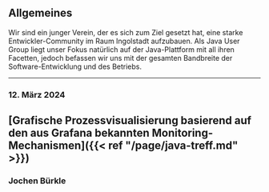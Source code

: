 ## Allgemeines

Wir sind ein junger Verein, der es sich zum Ziel gesetzt hat, eine starke Entwickler-Community im Raum Ingolstadt aufzubauen.
Als Java User Group liegt unser Fokus natürlich auf der Java-Plattform mit all ihren Facetten, jedoch befassen wir uns mit der gesamten Bandbreite der Software-Entwicklung und des Betriebs.

---

### 12. März 2024

## [Grafische Prozessvisualisierung basierend auf den aus Grafana bekannten Monitoring-Mechanismen]({{< ref "/page/java-treff.md" >}})
### Jochen Bürkle
